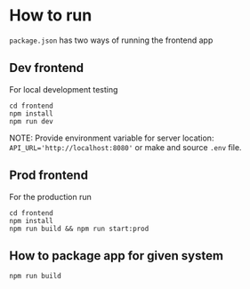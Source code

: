 # How to run

`package.json` has two ways of running the frontend app

## Dev frontend

For local development testing

```shell
cd frontend
npm install
npm run dev
```

NOTE: Provide environment variable for server location: `API_URL='http://localhost:8080'` or make and source `.env` file.

## Prod frontend

For the production run

```shell
cd frontend
npm install
npm run build && npm run start:prod
```

## How to package app for given system

```shell
npm run build
```
